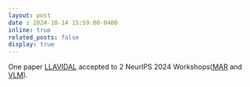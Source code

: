 ```yaml
---
layout: post
date : 2024-10-14 15:59:00-0400
inline: true
related_posts: false
display: true
---
```


One paper [LLAVIDAL](https://arxiv.org/abs/2406.09390v1) accepted to 2 NeurIPS 2024 Workshops([MAR](https://marworkshop.github.io/neurips24/) and [VLM](https://video-and-language-workshop-2024.webflow.io/)).

